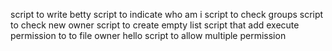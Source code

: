 script to write betty
script to indicate who am i
script to check groups
script to check new owner
script to create empty list
script that add execute permission to to file owner hello
script to allow multiple permission
